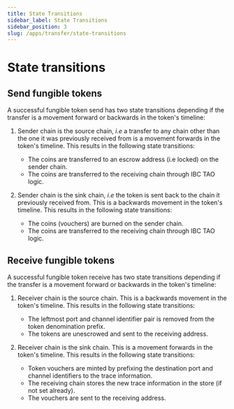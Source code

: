 ```yaml
---
title: State Transitions
sidebar_label: State Transitions
sidebar_position: 3
slug: /apps/transfer/state-transitions
---
```


# State transitions

## Send fungible tokens

A successful fungible token send has two state transitions depending if the transfer is a movement forward or backwards in the token's timeline:

1. Sender chain is the source chain, _i.e_ a transfer to any chain other than the one it was previously received from is a movement forwards in the token's timeline. This results in the following state transitions:

   - The coins are transferred to an escrow address (i.e locked) on the sender chain.
   - The coins are transferred to the receiving chain through IBC TAO logic.

2. Sender chain is the sink chain, _i.e_ the token is sent back to the chain it previously received from. This is a backwards movement in the token's timeline. This results in the following state transitions:

   - The coins (vouchers) are burned on the sender chain.
   - The coins are transferred to the receiving chain through IBC TAO logic.

## Receive fungible tokens

A successful fungible token receive has two state transitions depending if the transfer is a movement forward or backwards in the token's timeline:

1. Receiver chain is the source chain. This is a backwards movement in the token's timeline. This results in the following state transitions:

   - The leftmost port and channel identifier pair is removed from the token denomination prefix.
   - The tokens are unescrowed and sent to the receiving address.

2. Receiver chain is the sink chain. This is a movement forwards in the token's timeline. This results in the following state transitions:

   - Token vouchers are minted by prefixing the destination port and channel identifiers to the trace information.
   - The receiving chain stores the new trace information in the store (if not set already).
   - The vouchers are sent to the receiving address.
